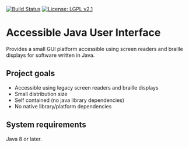 [![Build Status](https://travis-ci.org/joeha480/ajui.svg?branch=master)](https://travis-ci.org/joeha480/ajui)
[![License: LGPL v2.1](https://img.shields.io/badge/License-LGPL%20v2%2E1%20%28or%20later%29-blue.svg)](https://www.gnu.org/licenses/lgpl-2.1)

# Accessible Java User Interface #
Provides a small GUI platform accessible using screen readers and braille displays for software written in Java.

## Project goals ##
  * Accessible using legacy screen readers and braille displays
  * Small distribution size
  * Self contained (no java library dependencies)
  * No native library/platform dependencies

## System requirements ##
Java 8 or later.
